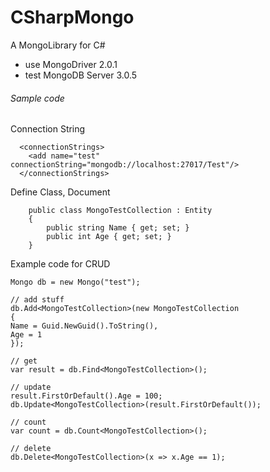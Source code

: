 # CSharpMongo
A MongoLibrary for C#
+ use MongoDriver 2.0.1
+ test MongoDB Server 3.0.5

###### Sample code

Connection String
```
  <connectionStrings>
    <add name="test" connectionString="mongodb://localhost:27017/Test"/>
  </connectionStrings>
```
Define Class, Document
```
    public class MongoTestCollection : Entity
    {
        public string Name { get; set; }
        public int Age { get; set; }
    }
```

Example code for CRUD
```
Mongo db = new Mongo("test");
            
// add stuff
db.Add<MongoTestCollection>(new MongoTestCollection 
{
Name = Guid.NewGuid().ToString(),
Age = 1
});

// get
var result = db.Find<MongoTestCollection>();

// update
result.FirstOrDefault().Age = 100;
db.Update<MongoTestCollection>(result.FirstOrDefault());

// count
var count = db.Count<MongoTestCollection>();

// delete
db.Delete<MongoTestCollection>(x => x.Age == 1);
```
